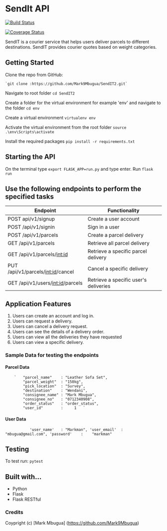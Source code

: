 # SendIt API

[![Build Status](https://travis-ci.org/Mark9Mbugua/SendIT2.svg?branch=ch-add-travisci-%23161952570)](https://travis-ci.org/Mark9Mbugua/SendIT2)

[![Coverage Status](https://coveralls.io/repos/github/Mark9Mbugua/SendIT2/badge.svg?branch=ch-implement-feedback-#162030600)](https://coveralls.io/github/Mark9Mbugua/SendIT2?branch=ch-integrate-coveralls-#161991046)

SendIT is a courier service that helps users deliver parcels to different destinations. SendIT provides courier quotes based on weight categories.


## Getting Started
Clone the repo from GitHub:
    
    `git clone :https://github.com/Mark9Mbugua/SendIT2.git`

Navigate to root folder
    `cd SendIT2`

Create a folder for the virtual environment for example 'env' and navigate to the folder
    `cd env`

Create a virtual environment
    `virtualenv env`

Activate the virtual environment from the root folder
    `source .\env\Scripts\activate`

Install the required packages
    `pip install -r requirements.txt`

## Starting the API

On the terminal type `export FLASK_APP=run.py` and type enter. Run `flask run`

## Use the following endpoints to perform the specified tasks
		 
| 	Endpoint                              | Functionality                                                  
| ----------------------------------------| -----------------------------------------------|
| POST api/v1/signup                      | Create a user account                          |          
| POST /api/v1/signin                     | Sign in a user                                 |
| POST /api/v1/parcels                    | Create a parcel delivery                       |
| GET /api/v1/parcels                     | Retrieve all parcel delivery                   | 
| GET /api/v1/parcels/<int:id>            | Retrieve a specific parcel delivery            |
|PUT /api/v1/parcels/<int:id>/cancel	  | Cancel a specific delivery                     |
|GET /api/v1/users/<int:id>/parcels       | Retrieve a specific user's deliveries          |


## Application Features

1. Users can create an account and log in.
2. Users can request a delivery.
3. Users can cancel a delivery request.
4. Users can see the details of a delivery order.
5. Users can view all the deliveries they have requested
6. Users can view a specific delivery.

### Sample Data for testing the endpoints

#### Parcel Data
            
        `   "parcel_name" 	 : "Leather Sofa Set",
			"parcel_weight"  : "150kg",
			"pick_location"  : "Survey",
			"destination" 	 : "Wendani",
			"consignee_name" : "Mark Mbugua",
			"consignee_no"   : "0712340908",
			"order_status"   : "order_status",
            "user_id"        :     1   `

#### User Data
            
`            'user_name'   : "Markman",
             'user_email'  :  "mbugua@gmail.com",
             'password'    :    "markman"      `
                                                
## Testing

To test run: `pytest`

## Built with...

* Python
* Flask
* Flask RESTful

### Credits
Coypright (c) [Mark Mbugua] (https://github.com/Mark9Mbugua)